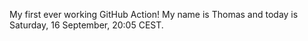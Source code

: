 My first ever working GitHub Action!
My name is Thomas and today is Saturday, 16 September, 20:05 CEST. 
